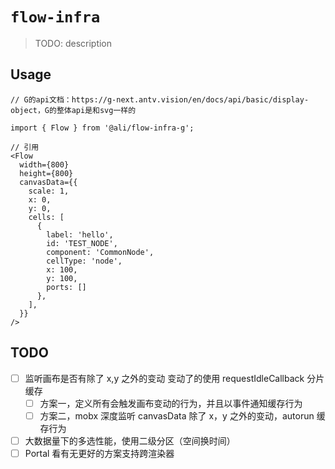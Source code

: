 # `flow-infra`

> TODO: description

## Usage

```
// G的api文档：https://g-next.antv.vision/en/docs/api/basic/display-object，G的整体api是和svg一样的

import { Flow } from '@ali/flow-infra-g';

// 引用
<Flow
  width={800}
  height={800}
  canvasData={{
    scale: 1,
    x: 0,
    y: 0,
    cells: [
      {
        label: 'hello',
        id: 'TEST_NODE',
        component: 'CommonNode',
        cellType: 'node',
        x: 100,
        y: 100,
        ports: []
      },
    ],
  }}
/>
```

## TODO

- [ ] 监听画布是否有除了 x,y 之外的变动 变动了的使用 requestIdleCallback 分片缓存
  - [ ] 方案一，定义所有会触发画布变动的行为，并且以事件通知缓存行为
  - [ ] 方案二，mobx 深度监听 canvasData 除了 x，y 之外的变动，autorun 缓存行为
- [ ] 大数据量下的多选性能，使用二级分区（空间换时间）
- [ ] Portal 看有无更好的方案支持跨渲染器
